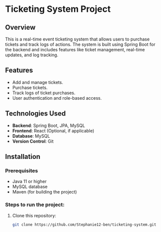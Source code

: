 # Ticketing System Project

## Overview
This is a real-time event ticketing system that allows users to purchase tickets and track logs of actions. The system is built using Spring Boot for the backend and includes features like ticket management, real-time updates, and log tracking.

## Features
- Add and manage tickets.
- Purchase tickets.
- Track logs of ticket purchases.
- User authentication and role-based access.

## Technologies Used
- **Backend**: Spring Boot, JPA, MySQL
- **Frontend**: React (Optional, if applicable)
- **Database**: MySQL
- **Version Control**: Git

## Installation

### Prerequisites
- Java 11 or higher
- MySQL database
- Maven (for building the project)

### Steps to run the project:
1. Clone this repository:
   ```bash
   git clone https://github.com/Stephanie12-ben/ticketing-system.git

